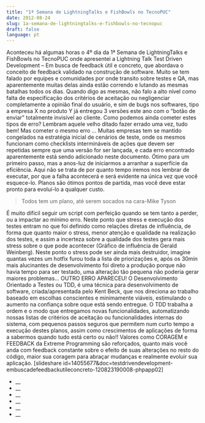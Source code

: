 ```yaml
---
title: "1ª Semana de LightningTalks e FishBowls no TecnoPUC"
date: 2012-08-24
slug: 1a-semana-de-lightningtalks-e-fishbowls-no-tecnopuc
draft: false
language: pt
---
```


Aconteceu há algumas horas o 4º dia da 1ª Semana de LightningTalks e FishBowls no TecnoPUC onde apresentei a Lightning Talk Test Driven Development – Em busca de feedback útil e concreto, que abordava o conceito de feedback validado na construção de software.
Muito se tem falado por equipes e comunidades por onde transito sobre testes e QA, mas aparentemente muitas delas ainda estão correndo e lutando as mesmas batalhas todos os dias. Quando digo as mesmas, não falo a alto nível como falta de especificação dos critérios de aceitação ou negligenciar completamente a opinião final do usuário, e sim de bugs nos softwares, tipo a empresa X no produto Y já entregou 3 versões este ano com o “botão de enviar” totalmente invisível ao cliente. Como podemos ainda cometer estes tipos de erro? Lembram aquele velho ditado fazer errado uma vez, tudo bem! Mas cometer o mesmo erro …
Muitas empresas tem se mantido congelados na estratégia inicial de cenários de teste, onde os mesmos funcionam como checklists intermináveis de ações que devem ser repetidas sempre que uma versão for ser lançada, e cada erro encontrado aparentemente está sendo adicionado neste documento. Ótimo para um primeiro passo, mas a anos-luz de iniciarmos a arranhar a superfície da eficiência. Aqui não se trata de por quanto tempo iremos nos lembrar de executar, por que a falha acontecerá e será evidente na única vez que você esquece-lo. Planos são ótimos pontos de partida, mas você deve estar pronto para evoluí-lo a qualquer custo.
> Todos tem um plano, até serem socados na cara-Mike Tyson

É muito difícil seguir um script com perfeição quando se tem tanto a perder, ou a impactar ao mínimo erro. Neste ponto que stress e execução dos testes entram no que foi definido como relações diretas de influência, de forma que quanto maior o stress, menor atenção e qualidade na realização dos testes, e assim a incerteza sobre a qualidade dos testes gera mais stress sobre o que pode acontecer (Gráfico de influência de Gerald Weinberg). Neste ponto o stress pode ser ainda mais destruidor, imagine quantas vezes um hotfix furou toda a lista de priorizações e, após os 30min mais alucinantes de desenvolvimento foi direto a produção porque não havia tempo para ser testado, uma alteração tão pequena não poderia gerar maiores problemas… OUTRO ERRO APARECEU!
O Desenvolvimento Orientado a Testes ou TDD, é uma técnica para desenvolvimento de software, criada/apresentada pelo Kent Beck, que nos direciona ao trabalho baseado em escolhas conscientes e minimamente viáveis, estimulando o aumento na confiança sobre oque está sendo entregue. O TDD trabalha a ordem e o modo que entregamos novas funcionalidades, automatizando nossas listas de critérios de aceitação ou funcionalidades internas do sistema, com pequenos passos seguros que permitem num curto tempo a execução destes planos, assim como crescimentos de aplicações de forma a sabermos quando tudo está certo ou não!! Valores como CORAGEM e FEEDBACK da Extreme Programming são reforçados, quanto mais você anda com feedback constante sobre o efeito de suas alterações no resto do código, maior sua coragem para abraçar mudanças e realmente evoluir sua aplicação.
[slideshare id=14055677&doc=testdrivendevelopment-embuscadefeedbackutileconcreto-120823190008-phpapp02]
- __
- __
- __
- __
- __
- __